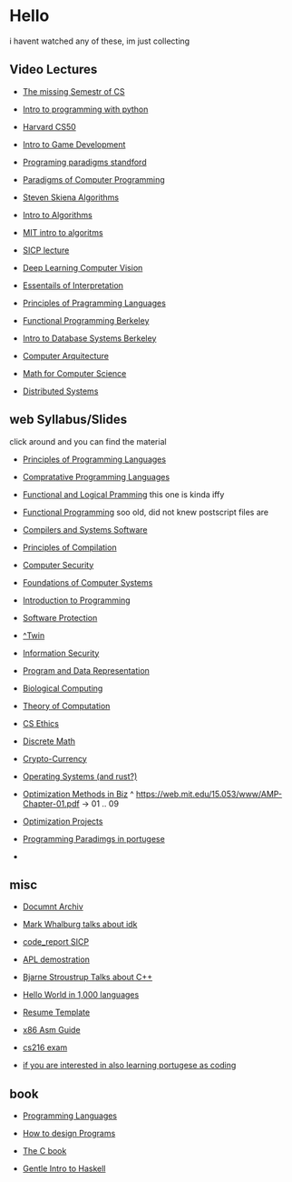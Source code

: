 # Hello

i havent watched any of these, im just collecting

## Video Lectures 

* [The missing Semestr of CS](https://missing.csail.mit.edu/)

* [Intro to programming with python](https://www.youtube.com/watch?v=OvKCESUCWII&list=PLhQjrBD2T3817j24-GogXmWqO5Q5vYy0V)

* [Harvard CS50](https://www.youtube.com/watch?v=8mAITcNt710)

* [Intro to Game Development](https://www.youtube.com/watch?v=b16rgLIf8I4&list=PLhQjrBD2T383Vx9-4vJYFsJbvZ_D17Qzh)

* [Programing paradigms standford](https://www.youtube.com/watch?v=Ps8jOj7diA0&list=PL9D558D49CA734A02)

* [Paradigms of Computer Programming](https://www.youtube.com/watch?v=MbrD-VrwpBY&list=PLhMnuBfGeCDO488LRJkng6nWzCQrIN1G1)

* [Steven Skiena Algorithms](https://www.youtube.com/watch?v=22hwcnXIGgk&list=PLOtl7M3yp-DX6ic0HGT0PUX_wiNmkWkXx)

* [Intro to Algorithms](https://www.youtube.com/watch?v=ZA-tUyM_y7s&list=PLUl4u3cNGP63EdVPNLG3ToM6LaEUuStEY&index=1)

* [MIT intro to algoritms](https://www.youtube.com/watch?v=HtSuA80QTyo&list=PLUl4u3cNGP61Oq3tWYp6V_F-5jb5L2iHb)

* [SICP lecture](https://www.youtube.com/watch?v=-J_xL4IGhJA&list=PLE18841CABEA24090)

* [Deep Learning Computer Vision](https://www.youtube.com/watch?v=dJYGatp4SvA&list=PL5-TkQAfAZFbzxjBHtzdVCWE0Zbhomg7r)

* [Essentails of Interpretation](https://www.youtube.com/watch?v=8OYqvwQlJVI&list=PLGNbPb3dQJ_4WT_m3aI3T2LRf2R_FKM2k)

* [Principles of Pragramming Languages](https://cs.wellesley.edu/~cs251/f21/)

* [Functional Programming Berkeley](https://www.youtube.com/watch?v=4leZ1Ca4f0g&list=PLhMnuBfGeCDNgVzLPxF9o5UNKG1b-LFY9&index=1)

* [Intro to Database Systems Berkeley](https://www.youtube.com/watch?v=y5IShB9ihds&list=PLhMnuBfGeCDPtyC9kUf_hG_QwjYzZ0Am1)

* [Computer Arquitecture](https://www.youtube.com/watch?v=9y_sUqHeyy8&list=PLhMnuBfGeCDM8pXLpqib90mDFJI-e1lpk)

* [Math for Computer Science](https://www.youtube.com/watch?v=L3LMbpZIKhQ&list=PLB7540DEDD482705B&index=1)

* [Distributed Systems](https://www.youtube.com/watch?v=cQP8WApzIQQ&list=PLrw6a1wE39_tb2fErI4-WkMbsvGQk9_UB&index=1)

## web Syllabus/Slides

click around and you can find the material 

* [Principles of Programming Languages](https://www2.cs.arizona.edu/~collberg/Teaching/520/2008/)

* [Compratative Programming Languages](https://www2.cs.arizona.edu/~collberg/Teaching/372/2013/)

* [Functional and Logical Pramming](https://www2.cs.arizona.edu/~collberg/Teaching/07.363/) this one is kinda iffy

* [Functional Programming](https://www2.cs.arizona.edu/~collberg/Teaching/415.360/Handouts/index.html) soo old, did not knew postscript files are

* [Compilers and Systems Software](https://www2.cs.arizona.edu/~collberg/Teaching/453/2009/)

* [Principles of Compilation](https://www2.cs.arizona.edu/~collberg/Teaching/553/2011/)

* [Computer Security](https://www2.cs.arizona.edu/~collberg/Teaching/466-566/2014/)

* [Foundations of Computer Systems](https://www2.cs.arizona.edu/~collberg/Teaching/340/Spring2001/)

* [Introduction to Programming](https://www2.cs.arizona.edu/~collberg/Teaching/415.101/)

* [Software Protection](https://www2.cs.arizona.edu/~collberg/Teaching/bsuir/2014/)

* [^Twin](https://www2.cs.arizona.edu/~collberg/Teaching/mgu/2015/)

* [Information Security](https://www.youtube.com/watch?v=xH9pKr6t5xc&list=PLILVcu1djxZ172AhE_hwVKKD28XG-6deo)
 
* [Program and Data Representation](https://www.cs.virginia.edu/~evans/cs216/classes/)

* [Biological Computing](https://computingbiology.github.io/)

* [Theory of Computation](https://computingbiology.github.io/)

* [CS Ethics](https://csethics.github.io/)

* [Discrete Math](https://uvacs2102.github.io/)

* [Crypto-Currency](http://bitcoin-class.org/allclasses/)

* [Operating Systems (and rust?)](http://www.rust-class.org/)

* [Optimization Methods in Biz](https://web.mit.edu/15.053/www/)
  ^ https://web.mit.edu/15.053/www/AMP-Chapter-01.pdf -> 01 .. 09

* [Optimization Projects](https://web.stanford.edu/class/ee392o/)

* [Programming Paradimgs in portugese](https://www.ic.unicamp.br/~meidanis/courses/mc336/2013s2/)

* 

## misc 

* [Documnt Archiv](https://doc.cat-v.org/)

* [Mark Whalburg talks about idk](https://www.youtube.com/watch?v=xFFs9UgOAlE)

* [code_report SICP](https://www.youtube.com/watch?v=oA-FdE3KV88&list=PLVFrD1dmDdvdvWFK8brOVNL7bKHpE-9w0)

* [APL demostration](https://www.youtube.com/watch?v=_DTpQ4Kk2wA&list=WL&index=90&t=711s)

* [Bjarne Stroustrup Talks about C++](https://www.youtube.com/watch?v=69edOm889V4&list=WL&index=92&t=262s)

* [Hello World in 1,000 languages](http://www2.latech.edu/~acm/HelloWorld.shtml)

* [Resume Template](https://drive.google.com/drive/folders/1h2CBVwmXf7vWBezOB4iyiYxqdGdC26QE)
 
* [x86 Asm Guide](https://www.cs.virginia.edu/~evans/cs216/guides/x86.html)

* [cs216 exam](https://www.cs.virginia.edu/~evans/cs216/exams/final/index.html)

* [if you are interested in also learning portugese as coding](https://www.ic.unicamp.br/~meidanis/courses/)

## book

* [Programming Languages](https://cs.brown.edu/~sk/Publications/Books/ProgLangs/2007-04-26/plai-2007-04-26.pdf)

* [How to design Programs](https://htdp.org/2003-09-26/Book/curriculum.html)

* [The C book](https://www.youtube.com/watch?v=j-_s8f5K30I)

* [Gentle Intro to Haskell](https://www.haskell.org/tutorial/)
